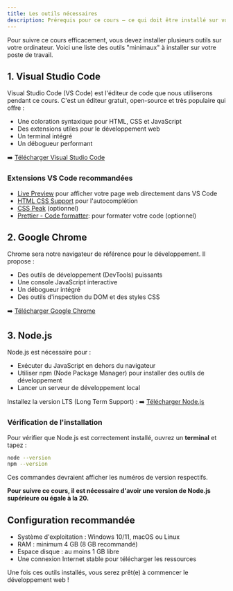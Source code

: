 ```yaml
---
title: Les outils nécessaires
description: Prérequis pour ce cours – ce qui doit être installé sur vote poste de travail avant de commencer le cours.
---
```


Pour suivre ce cours efficacement, vous devez installer plusieurs outils sur votre ordinateur.
Voici une liste des outils "minimaux" à installer sur votre poste de travail.

## 1. Visual Studio Code

Visual Studio Code (VS Code) est l'éditeur de code que nous utiliserons pendant ce cours. C'est un éditeur gratuit, open-source et très populaire qui offre :

- Une coloration syntaxique pour HTML, CSS et JavaScript
- Des extensions utiles pour le développement web
- Un terminal intégré
- Un débogueur performant

➡️ [Télécharger Visual Studio Code](https://code.visualstudio.com/)

### Extensions VS Code recommandées

- [Live Preview] pour afficher votre page web directement dans VS Code
- [HTML CSS Support] pour l'autocomplétion
- [CSS Peak] (optionnel)
- [Prettier - Code formatter]: pour formater votre code (optionnel)

## 2. Google Chrome

Chrome sera notre navigateur de référence pour le développement. Il propose :

- Des outils de développement (DevTools) puissants
- Une console JavaScript interactive
- Un débogueur intégré
- Des outils d'inspection du DOM et des styles CSS

➡️ [Télécharger Google Chrome](https://www.google.com/chrome/)

## 3. Node.js

Node.js est nécessaire pour :

- Exécuter du JavaScript en dehors du navigateur
- Utiliser npm (Node Package Manager) pour installer des outils de développement
- Lancer un serveur de développement local

Installez la version LTS (Long Term Support) :
➡️ [Télécharger Node.js](https://nodejs.org/)

### Vérification de l'installation

Pour vérifier que Node.js est correctement installé, ouvrez un **terminal** et tapez :

```bash
node --version
npm --version
```

Ces commandes devraient afficher les numéros de version respectifs.

**Pour suivre ce cours, il est nécessaire d'avoir une version de Node.js supérieure ou égale à la 20.**

## Configuration recommandée

- Système d'exploitation : Windows 10/11, macOS ou Linux
- RAM : minimum 4 GB (8 GB recommandé)
- Espace disque : au moins 1 GB libre
- Une connexion Internet stable pour télécharger les ressources

Une fois ces outils installés, vous serez prêt(e) à commencer le développement web !

[Live Preview]: https://marketplace.visualstudio.com/items?itemName=ms-vscode.live-server
[HTML CSS Support]: https://marketplace.visualstudio.com/items?itemName=ecmel.vscode-html-css
[CSS Peak]: https://marketplace.visualstudio.com/items?itemName=pranaygp.vscode-css-peek
[Prettier - Code formatter]: https://marketplace.visualstudio.com/items?itemName=esbenp.prettier-vscode
